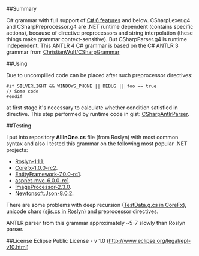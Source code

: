 ##Summary

C# grammar with full support of [C# 6 features](https://github.com/dotnet/roslyn/wiki/New-Language-Features-in-C%23-6) and below. CSharpLexer.g4 and CSharpPreprocessor.g4 are .NET runtime dependent (contains specific actions), because of directive preprocessors and string interpolation (these things make grammar context-sensitive). But CSharpParser.g4 is runtime independent. This ANTLR 4 C# grammar is based on the C# ANTLR 3 grammar from [ChristianWulf/CSharpGrammar](https://github.com/ChristianWulf/CSharpGrammar)

##Using

Due to uncompilied code can be placed after such preprocessor directives:
```CSharp
#if SILVERLIGHT && WINDOWS_PHONE || DEBUG || foo == true
// Some code
#endif
```
at first stage it's necessary to calculate whether condition satisfied in directive. This step performed by runtime code in gist: [CSharpAntlrParser](https://gist.github.com/KvanTTT/d95579de257531a3cc15).

##Testing

I put into repository **AllInOne.cs** file (from Roslyn) with most common syntax and also I tested this grammar on the following most popular .NET projects:
* [Roslyn-1.1.1](https://github.com/dotnet/roslyn).
* [Corefx-1.0.0-rc2](https://github.com/dotnet/corefx).
* [EntityFramework-7.0.0-rc1](https://github.com/aspnet/EntityFramework).
* [aspnet-mvc-6.0.0-rc1](https://github.com/aspnet/Mvc).
* [ImageProcessor-2.3.0](https://github.com/JimBobSquarePants/ImageProcessor).
* [Newtonsoft.Json-8.0.2](https://github.com/JamesNK/Newtonsoft.Json).

There are some problems with deep recursion ([TestData.g.cs in CoreFx](https://github.com/dotnet/corefx/blob/master/src/Common/tests/System/Xml/XmlCoreTest/TestData.g.cs)), unicode chars ([sjis.cs in  Roslyn](https://github.com/dotnet/roslyn/blob/master/src/Compilers/Test/Resources/Core/Encoding/sjis.cs)) and preprocessor directives.

ANTLR parser from this grammar approximately ~5-7 slowly than Roslyn parser.

##License
Eclipse Public License - v 1.0 (http://www.eclipse.org/legal/epl-v10.html)

